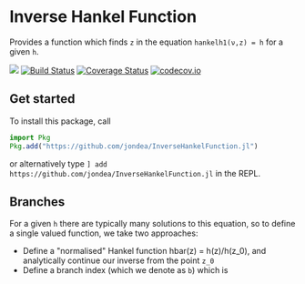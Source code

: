 # Inverse Hankel Function

Provides a function which finds `z` in the equation `hankelh1(ν,z) = h` for a
given `h`.

[![](https://img.shields.io/badge/docs-dev-blue.svg)](https://jondea.github.io/InverseHankelFunction.jl/dev)
[![Build Status](https://travis-ci.org/jondea/InverseHankelFunction.jl.svg?branch=master)](https://travis-ci.org/jondea/InverseHankelFunction.jl)
[![Coverage Status](https://coveralls.io/repos/jondea/InverseHankelFunction.jl/badge.svg?branch=master)](https://coveralls.io/r/jondea/InverseHankelFunction.jl?branch=master)
[![codecov.io](http://codecov.io/github/jondea/InverseHankelFunction.jl/coverage.svg?branch=master)](http://codecov.io/github/jondea/InverseHankelFunction.jl?branch=master)

## Get started
To install this package, call
```julia
import Pkg
Pkg.add("https://github.com/jondea/InverseHankelFunction.jl")
```
or alternatively type `] add https://github.com/jondea/InverseHankelFunction.jl`
in the REPL.

## Branches
For a given `h` there are typically many solutions to this equation, so to define
a single valued function, we take two approaches:
* Define a "normalised" Hankel function hbar(z) = h(z)/h(z_0), and analytically
  continue our inverse from the point `z_0`
* Define a branch index (which we denote as `b`) which is 
